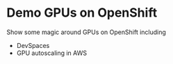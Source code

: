 # Demo GPUs on OpenShift

Show some magic around GPUs on OpenShift including

- DevSpaces
- GPU autoscaling in AWS
